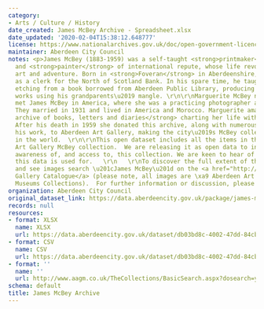 ```yaml
---
category:
- Arts / Culture / History
date_created: James McBey Archive - Spreadsheet.xlsx
date_updated: '2020-02-04T15:38:12.648777'
license: https://www.nationalarchives.gov.uk/doc/open-government-licence/version/3/
maintainer: Aberdeen City Council
notes: <p>James McBey (1883-1959) was a self-taught <strong>printmaker</strong>, <strong>draughtsman</strong>
  and <strong>painter</strong> of international repute, whose life revolved around
  art and adventure. Born in <strong>Foveran</strong> in Aberdeenshire, he worked
  as a clerk for the North of Scotland Bank. In his spare time, he taught himself
  etching from a book borrowed from Aberdeen Public Library, producing his first printed
  works using his grandparents\u2019 mangle. \r\n\r\nMarguerite McBey nee Loeb (1905-1999)
  met James McBey in America, where she was a practicing photographer and bookbinder.
  They married in 1931 and lived in America and Morocco. Marguerite amassed a <strong>substantial
  archive of books, letters and diaries</strong> charting her life with her husband.
  After his death in 1959 she donated this archive, along with numerous examples of
  his work, to Aberdeen Art Gallery, making the city\u2019s McBey collection the best
  in the world.  \r\n\r\nThis open dataset includes all the items in the Aberdeen
  Art Gallery McBey collection.  We are releasing it as open data to increase public
  awareness of, and access to, this collection. We are keen to hear of any novel uses
  this data is used for.   \r\n   \r\nTo discover the full extent of the collection
  and see images search \u201cJames McBey\u201d on the <a href="http://www.aagm.co.uk/TheCollections/BasicSearch.aspx?dosearch=y&amp;Artists=McBey+James+LLD&amp;Title=&amp;chat=">Art
  Gallery Catalogue</a> (please note, all images are \xa9 Aberdeen Art Gallery &amp;
  Museums Collections).  For further information or discussion, please email <a href="mailto:curators@aberdeencity.gov.uk">curators@aberdeencity.gov.uk</a>.</p>
organization: Aberdeen City Council
original_dataset_link: https://data.aberdeencity.gov.uk/package/james-mcbey-archive
records: null
resources:
- format: XLSX
  name: XLSX
  url: https://data.aberdeencity.gov.uk/dataset/db03bd8c-4002-47dd-84cb-252d169d125d/resource/58be0b06-db92-446c-8b65-7d4eb8c86369/download/james-mcbey-archive-spreadsheet.xlsx
- format: CSV
  name: CSV
  url: https://data.aberdeencity.gov.uk/dataset/db03bd8c-4002-47dd-84cb-252d169d125d/resource/458eec28-80a4-495e-b903-c7f6a7a91470/download/james-mcbey-archive-text-file.csv
- format: ''
  name: ''
  url: http://www.aagm.co.uk/TheCollections/BasicSearch.aspx?dosearch=y&Artists=McBey+James+LLD&Title=&chat=
schema: default
title: James McBey Archive
---
```

